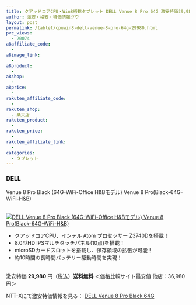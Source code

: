```yaml
---
title: クアッドコアCPU・Win8搭載タブレット DELL Venue 8 Pro 64G 激安特価29,980円！送料無料！
author: 激安・格安・特価情報ツウ
layout: post
permalink: /tablet/cpuwin8-dell-venue-8-pro-64g-29980.html
pvc_views:
  - 20074
a8affiliate_code:
  -
a8image_link:
  -
a8product:
  -
a8shop:
  -
a8price:
  -
rakuten_affiliate_code:
  -
rakuten_shop:
  - 楽天店
rakuten_product:
  -
rakuten_price:
  -
rakuten_affiliate_link:
  -
categories:
  - タブレット
---
```

### DELL
Venue 8 Pro Black (64G-WiFi-Office H&#038;Bモデル) Venue 8 Pro(Black-64G-WiFi-H&#038;B)

<div class="img-bg2 img_L">
  <a href="//px.a8.net/svt/ejp?a8mat=ZYP6S+8IMA3E+S1Q+BWGDT&#038;a8ejpredirect=//nttxstore.jp/_II_DE14570487" target="_blank"><br /> <img border="0" alt="DELL Venue 8 Pro Black (64G-WiFi-Office H&#038;Bモデル) Venue 8 Pro(Black-64G-WiFi-H&#038;B)" src="//i1.wp.com/image.nttxstore.jp/l2_images/D/DE/DE14570487.jpg?w=120" data-recalc-dims="1" /></a>
</div>

<!--more-->

  * クアッドコアCPU、インテル Atom プロセッサー Z3740Dを搭載！
  * 8.0型HD IPSマルチタッチパネル(10点)を搭載！
  * microSDカードスロットを搭載し、保存領域の拡張が可能！
  * 約10時間の長時間バッテリー駆動時間を実現！

<br clear="all" />激安特価 <span class="tokka-price"><strong>29,980</strong></span> 円（税込）**送料無料**
＜価格比較サイト最安値 他店：36,980円＞

NTT-Xにて激安特価情報を見る： <span class="fs150p"><a href="//px.a8.net/svt/ejp?a8mat=ZYP6S+8IMA3E+S1Q+BWGDT&#038;a8ejpredirect=//nttxstore.jp/_II_DE14570487" target="_blank">DELL Venue 8 Pro Black 64G</a></span>